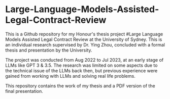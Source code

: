 # Large-Language-Models-Assisted-Legal-Contract-Review

This is a Github repository for my Honour's thesis project #Large Language Models Assisted Legal Contract Review at the University of Sydney. This is an individual research supervised by Dr. Ying Zhou, concluded with a formal thesis and presentation by the University.

The project was conducted from Aug 2022 to Jul 2023, at an early stage of LLMs like GPT 3 & 3.5. The research was limited on some aspects due to the technical issue of the LLMs back then, but previous experience were gained from working with LLMs and solving real life problems.

This repository contains the work of my thesis and a PDF version of the final presentation.
